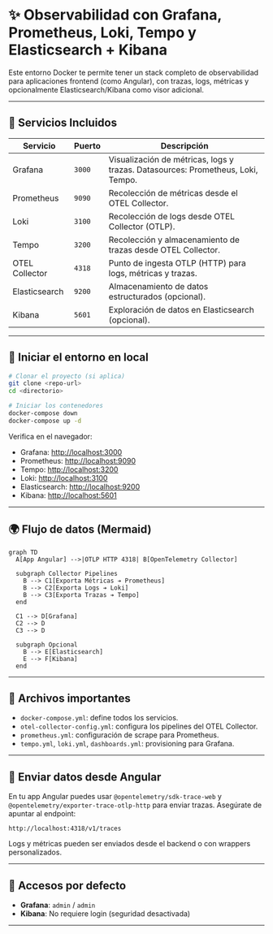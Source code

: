 # ✨ Observabilidad con Grafana, Prometheus, Loki, Tempo y Elasticsearch + Kibana

Este entorno Docker te permite tener un stack completo de observabilidad para aplicaciones frontend (como Angular), con trazas, logs, métricas y opcionalmente Elasticsearch/Kibana como visor adicional.

---

## 🤖 Servicios Incluidos

| Servicio         | Puerto | Descripción                                                                 |
|------------------|--------|-----------------------------------------------------------------------------|
| Grafana          | `3000` | Visualización de métricas, logs y trazas. Datasources: Prometheus, Loki, Tempo. |
| Prometheus       | `9090` | Recolección de métricas desde el OTEL Collector.                            |
| Loki             | `3100` | Recolección de logs desde OTEL Collector (OTLP).                            |
| Tempo            | `3200` | Recolección y almacenamiento de trazas desde OTEL Collector.                |
| OTEL Collector   | `4318` | Punto de ingesta OTLP (HTTP) para logs, métricas y trazas.                   |
| Elasticsearch    | `9200` | Almacenamiento de datos estructurados (opcional).                            |
| Kibana           | `5601` | Exploración de datos en Elasticsearch (opcional).                            |

---

## 🚀 Iniciar el entorno en local

```bash
# Clonar el proyecto (si aplica)
git clone <repo-url>
cd <directorio>

# Iniciar los contenedores
docker-compose down
docker-compose up -d
```

Verifica en el navegador:

- Grafana: [http://localhost:3000](http://localhost:3000)
- Prometheus: [http://localhost:9090](http://localhost:9090)
- Tempo: [http://localhost:3200](http://localhost:3200)
- Loki: [http://localhost:3100](http://localhost:3100)
- Elasticsearch: [http://localhost:9200](http://localhost:9200)
- Kibana: [http://localhost:5601](http://localhost:5601)

---

## 🌍 Flujo de datos (Mermaid)

```mermaid
graph TD
  A[App Angular] -->|OTLP HTTP 4318| B[OpenTelemetry Collector]

  subgraph Collector Pipelines
    B --> C1[Exporta Métricas ➔ Prometheus]
    B --> C2[Exporta Logs ➔ Loki]
    B --> C3[Exporta Trazas ➔ Tempo]
  end

  C1 --> D[Grafana]
  C2 --> D
  C3 --> D

  subgraph Opcional
    B --> E[Elasticsearch]
    E --> F[Kibana]
  end
```

---

## 📃 Archivos importantes

- `docker-compose.yml`: define todos los servicios.
- `otel-collector-config.yml`: configura los pipelines del OTEL Collector.
- `prometheus.yml`: configuración de scrape para Prometheus.
- `tempo.yml`, `loki.yml`, `dashboards.yml`: provisioning para Grafana.

---

## 🔧 Enviar datos desde Angular

En tu app Angular puedes usar `@opentelemetry/sdk-trace-web` y `@opentelemetry/exporter-trace-otlp-http` para enviar trazas. Asegúrate de apuntar al endpoint:

```
http://localhost:4318/v1/traces
```

Logs y métricas pueden ser enviados desde el backend o con wrappers personalizados.

---

## 🔐 Accesos por defecto

- **Grafana**: `admin` / `admin`
- **Kibana**: No requiere login (seguridad desactivada)

---


